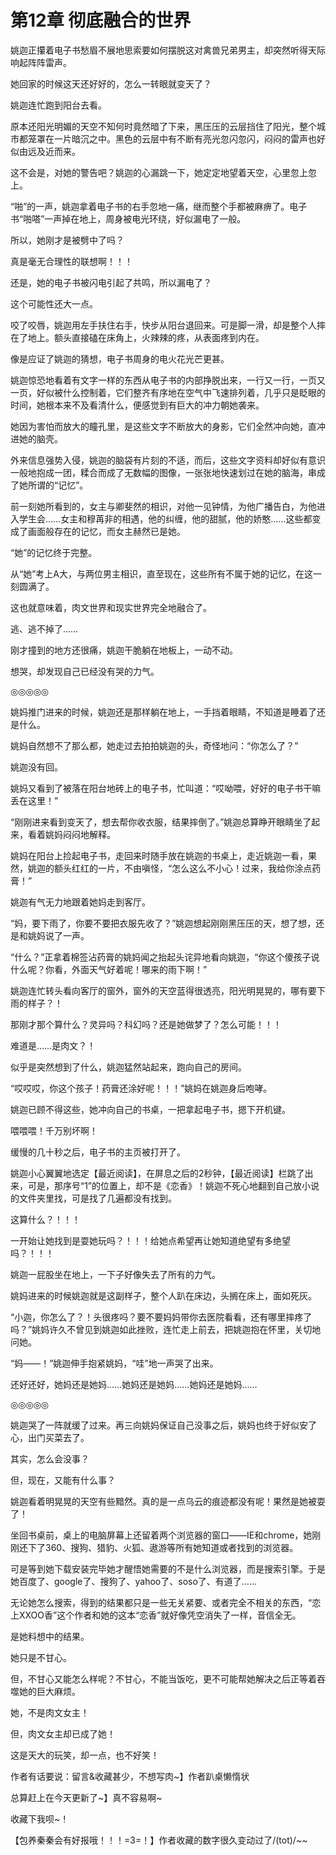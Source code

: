 # 第12章 彻底融合的世界

姚迦正攥着电子书愁眉不展地思索要如何摆脱这对禽兽兄弟男主，却突然听得天际响起阵阵雷声。

她回家的时候这天还好好的，怎么一转眼就变天了？

姚迦连忙跑到阳台去看。

原本还阳光明媚的天空不知何时竟然暗了下来，黑压压的云层挡住了阳光，整个城市都笼罩在一片暗沉之中。黑色的云层中有不断有亮光忽闪忽闪，闷闷的雷声也好似由远及近而来。

这不会是，对她的警告吧？姚迦的心漏跳一下，她定定地望着天空，心里忽上忽上。

“啪”的一声，姚迦拿着电子书的右手忽地一痛，继而整个手都被麻痹了。电子书“啪嗒”一声掉在地上，周身被电光环绕，好似漏电了一般。

所以，她刚才是被劈中了吗？

真是毫无合理性的联想啊！！！

还是，她的电子书被闪电引起了共鸣，所以漏电了？

这个可能性还大一点。

咬了咬唇，姚迦用左手扶住右手，快步从阳台退回来。可是脚一滑，却是整个人摔在了地上。额头直接磕在床角上，火辣辣的疼，从表面疼到内在。

像是应证了姚迦的猜想，电子书周身的电火花光芒更甚。

姚迦惊恐地看着有文字一样的东西从电子书的内部挣脱出来，一行又一行，一页又一页，好似被什么控制着，它们整齐有序地在空气中飞速排列着，几乎只是眨眼的时间，她根本来不及看清什么，便感觉到有巨大的冲力朝她袭来。

她因为害怕而放大的瞳孔里，是这些文字不断放大的身影，它们全然冲向她，直冲进她的脑壳。

外来信息强势入侵，姚迦的脑袋有片刻的不适，而后，这些文字资料却好似有意识一般地抱成一团，糅合而成了无数幅的图像，一张张地快速划过在她的脑海，串成了她所谓的“记忆”。

前一刻她所看到的，女主与卿斐然的相识，对他一见钟情，为他广播告白，为他进入学生会……女主和穆苒非的相遇，他的纠缠，他的甜腻，他的娇憨……这些都变成了画面般存在的记忆，而女主赫然已是她。

“她”的记忆终于完整。

从“她”考上A大，与两位男主相识，直至现在，这些所有不属于她的记忆，在这一刻圆满了。

这也就意味着，肉文世界和现实世界完全地融合了。

逃、逃不掉了……

刚才撞到的地方还很痛，姚迦干脆躺在地板上，一动不动。

想哭，却发现自己已经没有哭的力气。

◎◎◎◎◎

姚妈推门进来的时候，姚迦还是那样躺在地上，一手挡着眼睛，不知道是睡着了还是什么。

姚妈自然想不了那么都，她走过去拍拍姚迦的头，奇怪地问：“你怎么了？”

姚迦没有回。

姚妈又看到了被落在阳台地砖上的电子书，忙叫道：“哎呦喂，好好的电子书干嘛丢在这里！”

“刚刚进来看到变天了，想去帮你收衣服，结果摔倒了。”姚迦总算睁开眼睛坐了起来，看着姚妈闷闷地解释。

姚妈在阳台上捡起电子书，走回来时随手放在姚迦的书桌上，走近姚迦一看，果然，姚迦的额头红红的一片，不由嗔怪，“怎么这么不小心！过来，我给你涂点药膏！”

姚迦有气无力地跟着她妈走到客厅。

“妈，要下雨了，你要不要把衣服先收了？”姚迦想起刚刚黑压压的天，想了想，还是和姚妈说了一声。

“什么？”正拿着棉签沾药膏的姚妈闻之抬起头诧异地看向姚迦，“你这个傻孩子说什么呢？你看，外面天气好着呢！哪来的雨下啊！”

姚迦连忙转头看向客厅的窗外，窗外的天空蓝得很透亮，阳光明晃晃的，哪有要下雨的样子？！

那刚才那个算什么？灵异吗？科幻吗？还是她做梦了？怎么可能！！！

难道是……是肉文？！

似乎是突然想到了什么，姚迦猛然站起来，跑向自己的房间。

“哎哎哎，你这个孩子！药膏还涂好呢！！！”姚妈在姚迦身后咆哮。

姚迦已顾不得这些，她冲向自己的书桌，一把拿起电子书，摁下开机键。

喂喂喂！千万别坏啊！

缓慢的几十秒之后，电子书的主页被打开了。

姚迦小心翼翼地选定【最近阅读】，在屏息之后的2秒钟，【最近阅读】栏跳了出来，可是，那序号“1”的位置上，却不是《恋香》！姚迦不死心地翻到自己放小说的文件夹里找，可是找了几遍都没有找到。

这算什么？！！！

一开始让她找到是耍她玩吗？！！！给她点希望再让她知道绝望有多绝望吗？！！！

姚迦一屁股坐在地上，一下子好像失去了所有的力气。

姚妈进来的时候姚迦就是这副样子，整个人趴在床边，头搁在床上，面如死灰。

“小迦，你怎么了？！头很疼吗？要不要妈妈带你去医院看看，还有哪里摔疼了吗？”姚妈许久不曾见到姚迦如此挫败，连忙走上前去，把姚迦抱在怀里，关切地问她。

“妈——！”姚迦伸手抱紧姚妈，“哇”地一声哭了出来。

还好还好，她妈还是她妈……她妈还是她妈……她妈还是她妈……

◎◎◎◎◎

姚迦哭了一阵就缓了过来。再三向姚妈保证自己没事之后，姚妈也终于好似安了心，出门买菜去了。

其实，怎么会没事？

但，现在，又能有什么事？

姚迦看着明晃晃的天空有些黯然。真的是一点乌云的痕迹都没有呢！果然是她被耍了！

坐回书桌前，桌上的电脑屏幕上还留着两个浏览器的窗口——IE和chrome，她刚刚还下了360、搜狗、猎豹、火狐、遨游等所有她知道或者找到的浏览器。

可是等到她下载安装完毕她才醒悟她需要的不是什么浏览器，而是搜索引擎。于是她百度了、google了、搜狗了、yahoo了、soso了、有道了……

无论她怎么搜索，得到的结果都只是一些无关紧要、或者完全不相关的东西，“恋上XXOO香”这个作者和她的这本“恋香”就好像凭空消失了一样，音信全无。

是她料想中的结果。

她只是不甘心。

但，不甘心又能怎么样呢？不甘心，不能当饭吃，更不可能帮她解决之后正等着吞噬她的巨大麻烦。

她，不是肉文女主！

但，肉文女主却已成了她！

这是天大的玩笑，却一点，也不好笑！

作者有话要说：留言&收藏甚少，不想写肉~】作者趴桌懒惰状

总算赶上在今天更新了~】真不容易啊~

收藏下我呗~！

【包养秦秦会有好报哦！！！=3=！】作者收藏的数字很久变动过了/(tot)/~~
